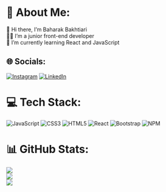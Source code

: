 # 💫 About Me:
👋 Hi there, I’m Baharak Bakhtiari<br>👩‍💻 I’m a junior front-end developer<br>🌱 I’m currently learning React and JavaScript<br>


## 🌐 Socials:
[![Instagram](https://img.shields.io/badge/Instagram-%23E4405F.svg?logo=Instagram&logoColor=white)](https://instagram.com/baharak_webdev) [![LinkedIn](https://img.shields.io/badge/LinkedIn-%230077B5.svg?logo=linkedin&logoColor=white)](https://linkedin.com/in/baharak_bakhtiari) 

# 💻 Tech Stack:
![JavaScript](https://img.shields.io/badge/javascript-%23323330.svg?style=flat&logo=javascript&logoColor=%23F7DF1E) ![CSS3](https://img.shields.io/badge/css3-%231572B6.svg?style=flat&logo=css3&logoColor=white) ![HTML5](https://img.shields.io/badge/html5-%23E34F26.svg?style=flat&logo=html5&logoColor=white) ![React](https://img.shields.io/badge/react-%2320232a.svg?style=flat&logo=react&logoColor=%2361DAFB) ![Bootstrap](https://img.shields.io/badge/bootstrap-%23563D7C.svg?style=flat&logo=bootstrap&logoColor=white) ![NPM](https://img.shields.io/badge/NPM-%23000000.svg?style=flat&logo=npm&logoColor=white)
# 📊 GitHub Stats:
![](https://github-readme-stats.vercel.app/api?username=the-little-spring&theme=tokyonight&hide_border=false&include_all_commits=false&count_private=false)<br/>
![](https://github-readme-streak-stats.herokuapp.com/?user=the-little-spring&theme=tokyonight&hide_border=false)<br/>
![](https://github-readme-stats.vercel.app/api/top-langs/?username=the-little-spring&theme=tokyonight&hide_border=false&include_all_commits=false&count_private=false&layout=compact)

<!-- Proudly created with GPRM ( https://gprm.itsvg.in ) -->
